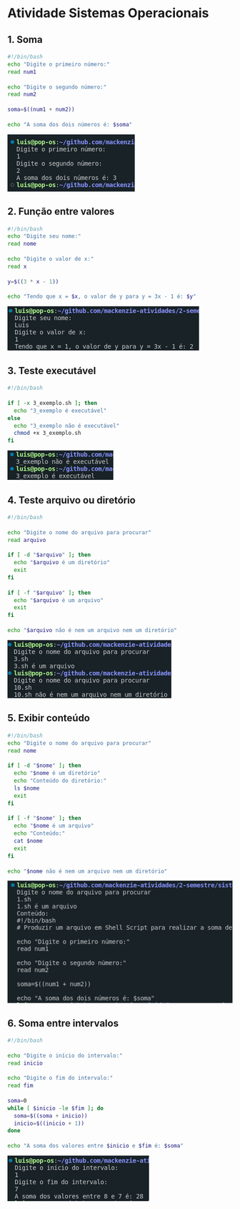 # Atividade Sistemas Operacionais

## 1. Soma

```sh
#!/bin/bash
echo "Digite o primeiro número:"
read num1

echo "Digite o segundo número:"
read num2

soma=$((num1 + num2))

echo "A soma dos dois números é: $soma"
```

![](./1.png)

## 2. Função entre valores

```sh
#!/bin/bash
echo "Digite seu nome:"
read nome

echo "Digite o valor de x:"
read x

y=$((3 * x - 1))

echo "Tendo que x = $x, o valor de y para y = 3x - 1 é: $y"
```

![](./2.png)

## 3. Teste executável

```sh
#!/bin/bash

if [ -x 3_exemplo.sh ]; then
  echo "3_exemplo é executável"
else
  echo "3_exemplo não é executável"
  chmod +x 3_exemplo.sh
fi
```

![](3.png)

## 4. Teste arquivo ou diretório

```sh
#!/bin/bash

echo "Digite o nome do arquivo para procurar"
read arquivo

if [ -d "$arquivo" ]; then
  echo "$arquivo é um diretório"
  exit
fi

if [ -f "$arquivo" ]; then
  echo "$arquivo é um arquivo"
  exit
fi

echo "$arquivo não é nem um arquivo nem um diretório"
```

![](4.png)

## 5. Exibir conteúdo

```sh
#!/bin/bash
echo "Digite o nome do arquivo para procurar"
read nome

if [ -d "$nome" ]; then
  echo "$nome é um diretório"
  echo "Conteúdo do diretório:"
  ls $nome
  exit
fi

if [ -f "$nome" ]; then
  echo "$nome é um arquivo"
  echo "Conteúdo:"
  cat $nome
  exit
fi

echo "$nome não é nem um arquivo nem um diretório"
```

![](5.png)

## 6. Soma entre intervalos

```sh
#!/bin/bash

echo "Digite o início do intervalo:"
read inicio

echo "Digite o fim do intervalo:"
read fim

soma=0
while [ $inicio -le $fim ]; do
  soma=$((soma + inicio))
  inicio=$((inicio + 1))
done

echo "A soma dos valores entre $inicio e $fim é: $soma"
```

![](6.png)
